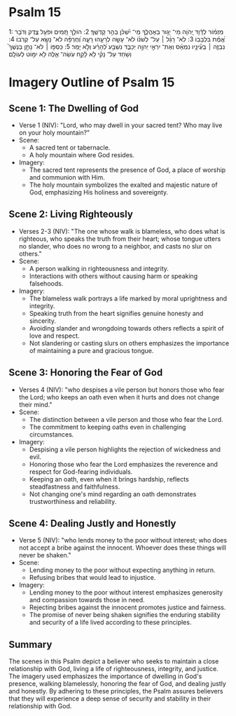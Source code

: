 # Psalm 15
1: מִזְמ֗וֹר לְדָ֫וִ֥ד יְ֭הֹוָה מִי־ יָג֣וּר בְּאָהֳלֶ֑ךָ מִֽי־ יִ֝שְׁכֹּ֗ן בְּהַ֣ר קָדְשֶֽׁךָ׃
2: הוֹלֵ֣ךְ תָּ֭מִים וּפֹעֵ֥ל צֶ֑דֶק וְדֹבֵ֥ר אֱ֝מֶ֗ת בִּלְבָבֽוֹ׃
3: לֹֽא־ רָגַ֨ל ׀ עַל־ לְשֹׁנ֗וֹ לֹא־ עָשָׂ֣ה לְרֵעֵ֣הוּ רָעָ֑ה וְ֝חֶרְפָּ֗ה לֹא־ נָשָׂ֥א עַל־ קְרֹֽבוֹ׃
4: נִבְזֶ֤ה ׀ בְּֽעֵ֘ינָ֤יו נִמְאָ֗ס וְאֶת־ יִרְאֵ֣י יְהוָ֣ה יְכַבֵּ֑ד נִשְׁבַּ֥ע לְ֝הָרַ֗ע וְלֹ֣א יָמִֽר׃
5: כַּסְפּ֤וֹ ׀ לֹא־ נָתַ֣ן בְּנֶשֶׁךְ֮ וְשֹׁ֥חַד עַל־ נָקִ֗י לֹ֥א לָ֫קָ֥ח עֹֽשֵׂה־ אֵ֑לֶּה לֹ֖א יִמּ֣וֹט לְעוֹלָֽם׃

# Imagery Outline of Psalm 15

## Scene 1: The Dwelling of God

- Verse 1 (NIV): "Lord, who may dwell in your sacred tent? Who may live on your holy mountain?"
- Scene:
  - A sacred tent or tabernacle.
  - A holy mountain where God resides.
- Imagery:
  - The sacred tent represents the presence of God, a place of worship and communion with Him.
  - The holy mountain symbolizes the exalted and majestic nature of God, emphasizing His holiness and sovereignty.

## Scene 2: Living Righteously

- Verses 2-3 (NIV): "The one whose walk is blameless, who does what is righteous, who speaks the truth from their heart; whose tongue utters no slander, who does no wrong to a neighbor, and casts no slur on others."
- Scene:
  - A person walking in righteousness and integrity.
  - Interactions with others without causing harm or speaking falsehoods.
- Imagery:
  - The blameless walk portrays a life marked by moral uprightness and integrity.
  - Speaking truth from the heart signifies genuine honesty and sincerity.
  - Avoiding slander and wrongdoing towards others reflects a spirit of love and respect.
  - Not slandering or casting slurs on others emphasizes the importance of maintaining a pure and gracious tongue.

## Scene 3: Honoring the Fear of God

- Verses 4 (NIV): "who despises a vile person but honors those who fear the Lord; who keeps an oath even when it hurts and does not change their mind."
- Scene:
  - The distinction between a vile person and those who fear the Lord.
  - The commitment to keeping oaths even in challenging circumstances.
- Imagery:
  - Despising a vile person highlights the rejection of wickedness and evil.
  - Honoring those who fear the Lord emphasizes the reverence and respect for God-fearing individuals.
  - Keeping an oath, even when it brings hardship, reflects steadfastness and faithfulness.
  - Not changing one's mind regarding an oath demonstrates trustworthiness and reliability.

## Scene 4: Dealing Justly and Honestly

- Verse 5 (NIV): "who lends money to the poor without interest; who does not accept a bribe against the innocent. Whoever does these things will never be shaken."
- Scene:
  - Lending money to the poor without expecting anything in return.
  - Refusing bribes that would lead to injustice.
- Imagery:
  - Lending money to the poor without interest emphasizes generosity and compassion towards those in need.
  - Rejecting bribes against the innocent promotes justice and fairness.
  - The promise of never being shaken signifies the enduring stability and security of a life lived according to these principles.

## Summary

The scenes in this Psalm depict a believer who seeks to maintain a close relationship with God, living a life of righteousness, integrity, and justice. The imagery used emphasizes the importance of dwelling in God's presence, walking blamelessly, honoring the fear of God, and dealing justly and honestly. By adhering to these principles, the Psalm assures believers that they will experience a deep sense of security and stability in their relationship with God.